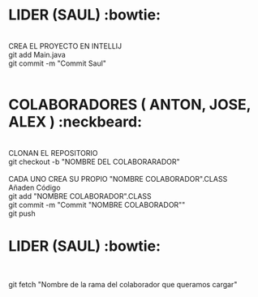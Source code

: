 # LIDER (SAUL) :bowtie:
<br>
CREA EL PROYECTO EN INTELLIJ
<br>
git add Main.java <br>
git commit -m "Commit Saul"<br>
<br>

# COLABORADORES ( ANTON, JOSE, ALEX ) :neckbeard:
<br>
CLONAN EL REPOSITORIO
<br>
git checkout -b "NOMBRE DEL COLABORARADOR"<br>
<br>
CADA UNO CREA SU PROPIO "NOMBRE COLABORADOR".CLASS
<br>
Añaden Código
<br>
git add "NOMBRE COLABORADOR".CLASS<br>
git commit -m "Commit "NOMBRE COLABORADOR""<br>
git push
<br>


# LIDER (SAUL)  :bowtie:
<br>

git fetch "Nombre de la rama del colaborador que queramos cargar"<br>


